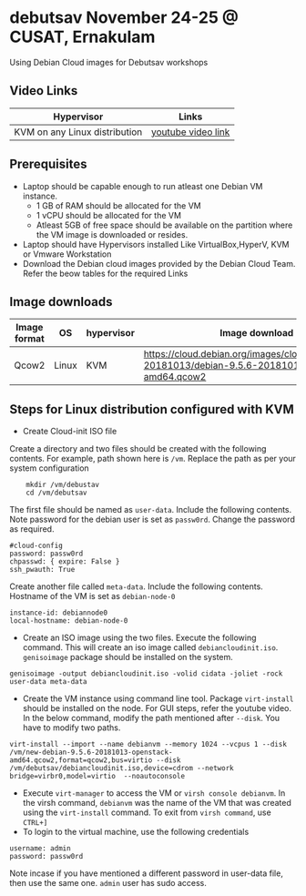 # debutsav November 24-25 @ CUSAT, Ernakulam
  Using Debian Cloud images for Debutsav workshops



## Video Links

Hypervisor  | Links
--------- | ---------
KVM on any Linux distribution | [youtube video link](youtube.com)


## Prerequisites
- Laptop should be capable enough to run atleast one Debian VM instance.
    - 1 GB of RAM should be allocated for the VM
    - 1 vCPU should be allocated for the VM
    - Atleast 5GB of free space should be available on the partition where the VM image is downloaded or resides. 
- Laptop should have Hypervisors installed Like VirtualBox,HyperV, KVM or Vmware Workstation
- Download the Debian cloud images provided by the Debian Cloud Team. Refer the beow tables for the required Links

## Image downloads

Image format| OS  | hypervisor | Image download Link
------------| ----|------------|-------
Qcow2| Linux | KVM| https://cloud.debian.org/images/cloud/OpenStack/9.5.6-20181013/debian-9.5.6-20181013-openstack-amd64.qcow2

## Steps for Linux distribution configured with KVM

- Create Cloud-init ISO file

Create a directory and two files should be created with the following contents. For example, path shown here is `/vm`. Replace the path as per your system configuration

        mkdir /vm/debustav
        cd /vm/debutsav

The first file should be named as `user-data`. Include the following contents. Note password for the debian user is set as `passw0rd`. Change the password as required.

~~~
#cloud-config
password: passw0rd
chpasswd: { expire: False }
ssh_pwauth: True
~~~

Create another file called `meta-data`. Include the following contents. Hostname of the VM is set as `debian-node-0`

~~~
instance-id: debiannode0
local-hostname: debian-node-0
~~~
- Create an ISO image using the two files. Execute the following command. This will create an iso image called `debiancloudinit.iso`. `genisoimage` package should be installed on the system.
~~~
genisoimage -output debiancloudinit.iso -volid cidata -joliet -rock user-data meta-data
~~~
- Create the VM instance using command line tool. Package `virt-install` should be installed on the node. For GUI steps, refer the youtube video. In the below command, modify the path mentioned after `--disk`. You have to modify two paths.
~~~
virt-install --import --name debianvm --memory 1024 --vcpus 1 --disk /vm/new-debian-9.5.6-20181013-openstack-amd64.qcow2,format=qcow2,bus=virtio --disk /vm/debutsav/debiancloudinit.iso,device=cdrom --network bridge=virbr0,model=virtio  --noautoconsole
~~~
- Execute `virt-manager` to access the VM or `virsh console debianvm`. In the virsh command, `debianvm` was the name of the VM that was created using the `virt-install` command. To exit from `virsh command`, use `CTRL+]`
- To login to the virtual machine, use the following credentials
~~~
username: admin
password: passw0rd
~~~

Note incase if you have mentioned a different password in user-data file, then use the same one. `admin` user has sudo access.

